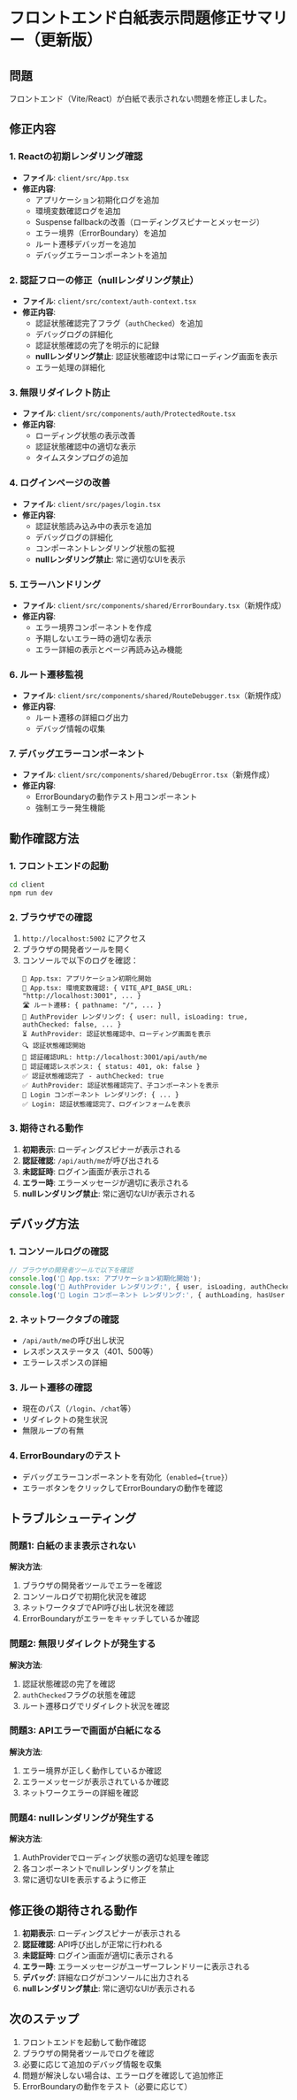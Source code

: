 # フロントエンド白紙表示問題修正サマリー（更新版）

## 問題
フロントエンド（Vite/React）が白紙で表示されない問題を修正しました。

## 修正内容

### 1. Reactの初期レンダリング確認
- **ファイル**: `client/src/App.tsx`
- **修正内容**:
  - アプリケーション初期化ログを追加
  - 環境変数確認ログを追加
  - Suspense fallbackの改善（ローディングスピナーとメッセージ）
  - エラー境界（ErrorBoundary）を追加
  - ルート遷移デバッガーを追加
  - デバッグエラーコンポーネントを追加

### 2. 認証フローの修正（nullレンダリング禁止）
- **ファイル**: `client/src/context/auth-context.tsx`
- **修正内容**:
  - 認証状態確認完了フラグ（`authChecked`）を追加
  - デバッグログの詳細化
  - 認証状態確認の完了を明示的に記録
  - **nullレンダリング禁止**: 認証状態確認中は常にローディング画面を表示
  - エラー処理の詳細化

### 3. 無限リダイレクト防止
- **ファイル**: `client/src/components/auth/ProtectedRoute.tsx`
- **修正内容**:
  - ローディング状態の表示改善
  - 認証状態確認中の適切な表示
  - タイムスタンプログの追加

### 4. ログインページの改善
- **ファイル**: `client/src/pages/login.tsx`
- **修正内容**:
  - 認証状態読み込み中の表示を追加
  - デバッグログの詳細化
  - コンポーネントレンダリング状態の監視
  - **nullレンダリング禁止**: 常に適切なUIを表示

### 5. エラーハンドリング
- **ファイル**: `client/src/components/shared/ErrorBoundary.tsx`（新規作成）
- **修正内容**:
  - エラー境界コンポーネントを作成
  - 予期しないエラー時の適切な表示
  - エラー詳細の表示とページ再読み込み機能

### 6. ルート遷移監視
- **ファイル**: `client/src/components/shared/RouteDebugger.tsx`（新規作成）
- **修正内容**:
  - ルート遷移の詳細ログ出力
  - デバッグ情報の収集

### 7. デバッグエラーコンポーネント
- **ファイル**: `client/src/components/shared/DebugError.tsx`（新規作成）
- **修正内容**:
  - ErrorBoundaryの動作テスト用コンポーネント
  - 強制エラー発生機能

## 動作確認方法

### 1. フロントエンドの起動
```bash
cd client
npm run dev
```

### 2. ブラウザでの確認
1. `http://localhost:5002` にアクセス
2. ブラウザの開発者ツールを開く
3. コンソールで以下のログを確認：
   ```
   🔧 App.tsx: アプリケーション初期化開始
   🔧 App.tsx: 環境変数確認: { VITE_API_BASE_URL: "http://localhost:3001", ... }
   🛣️ ルート遷移: { pathname: "/", ... }
   🔧 AuthProvider レンダリング: { user: null, isLoading: true, authChecked: false, ... }
   ⏳ AuthProvider: 認証状態確認中、ローディング画面を表示
   🔍 認証状態確認開始
   🔗 認証確認URL: http://localhost:3001/api/auth/me
   📡 認証確認レスポンス: { status: 401, ok: false }
   ✅ 認証状態確認完了 - authChecked: true
   ✅ AuthProvider: 認証状態確認完了、子コンポーネントを表示
   🔧 Login コンポーネント レンダリング: { ... }
   ✅ Login: 認証状態確認完了、ログインフォームを表示
   ```

### 3. 期待される動作
1. **初期表示**: ローディングスピナーが表示される
2. **認証確認**: `/api/auth/me`が呼び出される
3. **未認証時**: ログイン画面が表示される
4. **エラー時**: エラーメッセージが適切に表示される
5. **nullレンダリング禁止**: 常に適切なUIが表示される

## デバッグ方法

### 1. コンソールログの確認
```javascript
// ブラウザの開発者ツールで以下を確認
console.log('🔧 App.tsx: アプリケーション初期化開始');
console.log('🔧 AuthProvider レンダリング:', { user, isLoading, authChecked });
console.log('🔧 Login コンポーネント レンダリング:', { authLoading, hasUser });
```

### 2. ネットワークタブの確認
- `/api/auth/me`の呼び出し状況
- レスポンスステータス（401、500等）
- エラーレスポンスの詳細

### 3. ルート遷移の確認
- 現在のパス（`/login`、`/chat`等）
- リダイレクトの発生状況
- 無限ループの有無

### 4. ErrorBoundaryのテスト
- デバッグエラーコンポーネントを有効化（`enabled={true}`）
- エラーボタンをクリックしてErrorBoundaryの動作を確認

## トラブルシューティング

### 問題1: 白紙のまま表示されない
**解決方法**:
1. ブラウザの開発者ツールでエラーを確認
2. コンソールログで初期化状況を確認
3. ネットワークタブでAPI呼び出し状況を確認
4. ErrorBoundaryがエラーをキャッチしているか確認

### 問題2: 無限リダイレクトが発生する
**解決方法**:
1. 認証状態確認の完了を確認
2. `authChecked`フラグの状態を確認
3. ルート遷移ログでリダイレクト状況を確認

### 問題3: APIエラーで画面が白紙になる
**解決方法**:
1. エラー境界が正しく動作しているか確認
2. エラーメッセージが表示されているか確認
3. ネットワークエラーの詳細を確認

### 問題4: nullレンダリングが発生する
**解決方法**:
1. AuthProviderでローディング状態の適切な処理を確認
2. 各コンポーネントでnullレンダリングを禁止
3. 常に適切なUIを表示するように修正

## 修正後の期待される動作

1. **初期表示**: ローディングスピナーが表示される
2. **認証確認**: API呼び出しが正常に行われる
3. **未認証時**: ログイン画面が適切に表示される
4. **エラー時**: エラーメッセージがユーザーフレンドリーに表示される
5. **デバッグ**: 詳細なログがコンソールに出力される
6. **nullレンダリング禁止**: 常に適切なUIが表示される

## 次のステップ

1. フロントエンドを起動して動作確認
2. ブラウザの開発者ツールでログを確認
3. 必要に応じて追加のデバッグ情報を収集
4. 問題が解決しない場合は、エラーログを確認して追加修正
5. ErrorBoundaryの動作をテスト（必要に応じて） 